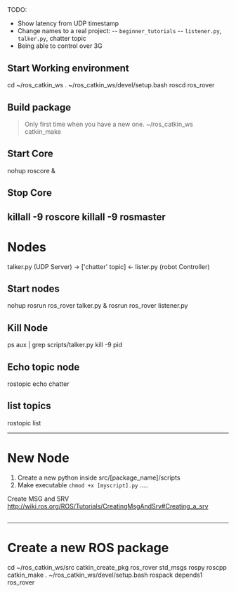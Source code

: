 ##
TODO:
- Show latency from UDP timestamp
- Change names to a real project:
-- `beginner_tutorials`
-- `listener.py`, `talker.py`, chatter topic
- Being able to control over 3G

## Start Working environment
cd ~/ros_catkin_ws
. ~/ros_catkin_ws/devel/setup.bash
roscd ros_rover

## Build package
> Only first time when you have a new one.
~/ros_catkin_ws
catkin_make

## Start Core
nohup roscore &
## Stop Core
killall -9 roscore
killall -9 rosmaster
--
# Nodes

talker.py (UDP Server) -> ['chatter' topic] <- lister.py (robot Controller)

## Start nodes

nohup rosrun ros_rover talker.py &
rosrun ros_rover listener.py

## Kill Node
ps aux | grep scripts/talker.py
kill -9 pid

## Echo topic node
rostopic echo chatter

## list topics
rostopic list

---
# New Node
1. Create a new python inside src/[package_name]/scripts
2. Make executable `chmod +x [myscript].py`
.....

Create MSG and SRV
http://wiki.ros.org/ROS/Tutorials/CreatingMsgAndSrv#Creating_a_srv
##

---
# Create a new ROS package
cd ~/ros_catkin_ws/src
catkin_create_pkg ros_rover std_msgs rospy roscpp
catkin_make
. ~/ros_catkin_ws/devel/setup.bash
rospack depends1 ros_rover
